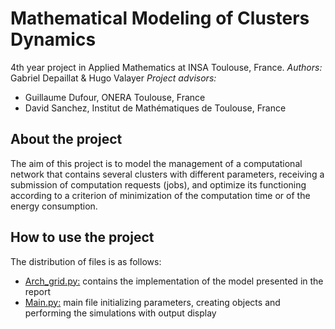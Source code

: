 # Mathematical Modeling of Clusters Dynamics
4th year project in Applied Mathematics at INSA Toulouse, France.
*Authors:* Gabriel Depaillat & Hugo Valayer
*Project advisors:*
- Guillaume Dufour, ONERA Toulouse, France
- David Sanchez, Institut de Mathématiques de Toulouse, France

## About the project
The aim of this project is to model the management of a computational network that contains several clusters with different parameters, receiving a submission of computation requests (jobs), and optimize its functioning according to a criterion of minimization of the computation time or of the energy consumption.

## How to use the project
The distribution of files is as follows:
 * <ins>Arch_grid.py:</ins> contains the implementation of the model presented in the report
 * <ins>Main.py:</ins> main file initializing parameters, creating objects and performing the simulations with output display
